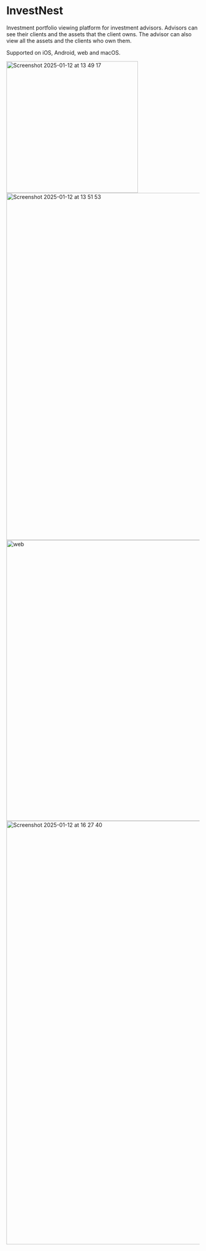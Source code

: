 # InvestNest

Investment portfolio viewing platform for investment advisors. Advisors can see their clients and the assets that the client owns. The advisor can also view all the assets and the clients who own them.

Supported on iOS, Android, web and macOS.

<img width="343" alt="Screenshot 2025-01-12 at 13 49 17" src="https://github.com/user-attachments/assets/94e162b3-99d0-49fb-a245-4c4ecb1cc7d7" />
<img width="905" alt="Screenshot 2025-01-12 at 13 51 53" src="https://github.com/user-attachments/assets/2dbcbc1a-dfcf-416a-a407-9e60b276ace5" />
<img width="732" alt="web" src="https://github.com/user-attachments/assets/3f01674d-f2a2-4872-adb7-7573288c2495" />
<img width="1104" alt="Screenshot 2025-01-12 at 16 27 40" src="https://github.com/user-attachments/assets/c704426d-a667-46f2-91bf-019b020d81e0" />

